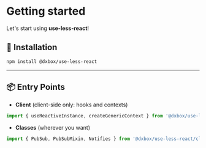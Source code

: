 # Getting started

Let's start using **use-less-react**!

## 🔹 Installation

```bash
npm install @dxbox/use-less-react
```

---

## 📦 Entry Points

* **Client** (client-side only: hooks and contexts)

```ts
import { useReactiveInstance, createGenericContext } from '@dxbox/use-less-react/client';
```

* **Classes** (wherever you want)

```ts
import { PubSub, PubSubMixin, Notifies } from '@dxbox/use-less-react/classes';
```
